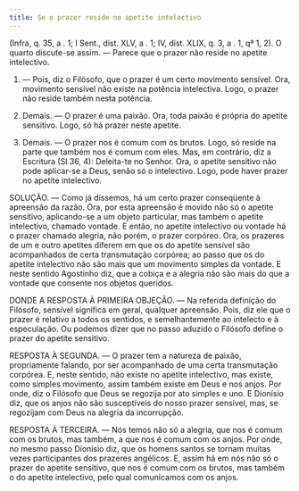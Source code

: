 ```yaml
---
title: Se o prazer reside no apetite intelectivo
---
```


(Infra, q. 35, a . 1; I Sent., dist. XLV, a . 1; IV, dist. XLIX, q. 3, a . 1, qª 1, 2).
  O quarto discute-se assim. ― Parece que o prazer não reside no apetite intelectivo.  

1. ― Pois, diz o Filósofo, que o prazer é um certo movimento sensível. Ora, movimento sensível não existe na potência intelectiva. Logo, o prazer não reside também nesta potência.  

2. Demais. ― O prazer é uma paixão. Ora, toda paixão é própria do apetite sensitivo. Logo, só há prazer neste apetite.  

3. Demais. ― O prazer nos é comum com os brutos. Logo, só reside na parte que também nos é comum com eles.  Mas, em contrário, diz a Escritura (Sl 36, 4): Deleita-te no Senhor. Ora, o apetite sensitivo não pode aplicar-se a Deus, senão só o intelectivo. Logo, pode haver prazer no apetite intelectivo.  

SOLUÇÃO. ― Como já dissemos, há um certo prazer conseqüente à apreensão da razão. Ora, por esta apreensão é movido não só o apetite sensitivo, aplicando-se a um objeto particular, mas também o apetite intelectivo, chamado vontade. E então, no apetite intelectivo ou vontade há o prazer chamado alegria, não porém, o prazer corpóreo.  Ora, os prazeres de um e outro apetites diferem em que os do apetite sensível são acompanhados de certa transmutação corpórea; ao passo que os do apetite intelectivo não são mais que um movimento simples da vontade. E neste sentido Agostinho diz, que a cobiça e a alegria não são mais do que a vontade que consente nos objetos queridos.  

DONDE A RESPOSTA À PRIMEIRA OBJEÇÃO. ― Na referida definição do Filósofo, sensível significa em geral, qualquer apreensão. Pois, diz ele que o prazer é relativo a todos os sentidos, e semelhantemente ao intelecto e à especulação. Ou podemos dizer que no passo aduzido o Filósofo define o prazer do apetite sensitivo.  

RESPOSTA À SEGUNDA. ― O prazer tem a natureza de paixão, propriamente falando, por ser acompanhado de uma certa transmutação corpórea. E, neste sentido, não existe no apetite intelectivo, mas existe, como simples movimento, assim também existe em Deus e nos anjos. Por onde, diz o Filósofo que Deus se regozija por ato simples e uno. E Dionísio diz, que os anjos não são susceptíveis do nosso prazer sensível, mas, se regozijam com Deus na alegria da incorrupção.  

RESPOSTA À TERCEIRA. ― Nós temos não só a alegria, que nos é comum com os brutos, mas também, a que nos é comum com os anjos. Por onde, no mesmo passo Dionísio diz, que os homens santos se tornam muitas vezes participantes dos prazeres angélicos. E, assim há em nós não só o prazer do apetite sensitivo, que nos é comum com os brutos, mas também o do apetite intelectivo, pelo qual comunicamos com os anjos.